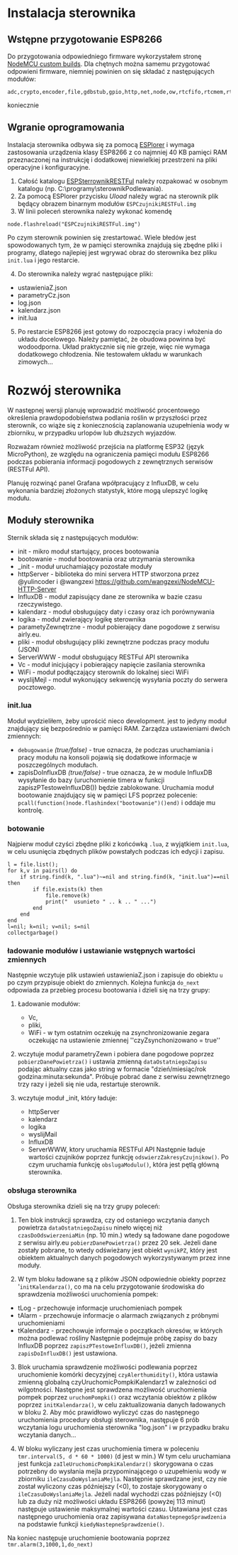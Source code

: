 # Instalacja sterownika
## Wstępne przygotowanie ESP8266
Do przygotowania odpowiedniego firmware wykorzystałem stronę [NodeMCU custom builds](https://nodemcu-build.com/). Dla chętnych można samemu przygotować odpowieni firmware, niemniej powinien on się składać z następujących modułów:
```
adc,crypto,encoder,file,gdbstub,gpio,http,net,node,ow,rtcfifo,rtcmem,rtctime,sjson,sntp,tmr,uart,websocket,wifi,tls
```
koniecznie 

## Wgranie oprogramowania
Instalacja sterownika odbywa się za pomocą [ESPlorer](https://esp8266.ru/esplorer/) i wymaga zastosowania urządzenia klasy ESP8266 z co najmniej 40 KB pamięci RAM przeznaczonej na instrukcję i dodatkowej niewielkiej przestrzeni na pliki operacyjne i konfiguracyjne.
1. Całość katalogu [ESPSterrownikRESTFul](https://github.com/lutencjusz/sterownik_podlewania/edit/master/ESPSterrownikRESTFul/) należy rozpakować w osobnym katalogu (np. C:\programy\sterownikPodlewania\).
2. Za pomocą ESPlorer przycisku *Uload* należy wgrać na sterownik plik będący obrazem binarnym modułów `ESPCzujnikiRESTFul.img`
3. W linii poleceń sterownika należy wykonać komendę 
```
node.flashreload("ESPCzujnikiRESTFul.img")
```
Po czym sterownik powinien się zrestartować. Wiele błedów jest spowodowanych tym, że w pamięci sterownika znajdują się zbędne pliki i programy, dlatego najlepiej jest wgrywać obraz do sterownika bez pliku `init.lua` i jego restarcie.

4. Do sterownika należy wgrać następujące pliki:
- ustawieniaZ.json
- parametryCz.json
- log.json
- kalendarz.json
- init.lua

5. Po restarcie ESP8266 jest gotowy do rozpoczęcia pracy i włożenia do układu docelowego. Należy pamiętać, że obudowa powinna być wodoodporna. Układ praktycznie się nie grzeje, więc nie wymaga dodatkowego chłodzenia. Nie testowałem układu w warunkach zimowych...

# Rozwój sterownika
W następnej wersji planuję wprowadzić możliwość procentowego określenia prawdopodobieństwa podlania roślin w przyszłości przez sterownik, co wiąże się z koniecznością zaplanowania uzupełnienia wody w zbiorniku, w przypadku urlopów lub dłuższych wyjazdów.

Rozważam również możliwość przejścia na platformę ESP32 (język MicroPython), ze względu na ograniczenia pamięci modułu ESP8266 podczas pobierania informacji pogodowych z zewnętrznych serwisów (RESTFul API).

Planuję rozwinąć panel Grafana wpółpracujący z InfluxDB, w celu wykonania bardziej złożonych statystyk, które mogą ulepszyć logikę modułu.

## Moduły sterownika
Sternik składa się z następujących modułów:
-   init - mikro moduł startujący, proces bootowania
-   bootowanie - moduł bootowania oraz utrzymania sterownika
-	_init - moduł uruchamiający pozostałe moduły
-	httpServer - biblioteka do mini servera HTTP stworzona przez @yulincoder i @wangzexi https://github.com/wangzexi/NodeMCU-HTTP-Server
-	InfluxDB - moduł zapisujący dane ze sterownika w bazie czasu rzeczywistego.
-	kalendarz - moduł obsługujący daty i czasy oraz ich porównywania
-	logika - moduł zwierający logikę sterownika
-	parametyZewnętrzne - moduł pobierający dane pogodowe z serwisu airly.eu.
-	pliki - moduł obsługujący pliki zewnętrzne podczas pracy modułu (JSON)
-	ServerWWW - moduł obsługujący RESTFul API sterownika
-	Vc - moduł inicjujący i pobierający napięcie zasilania sterownika
-	WiFi - moduł podłączający sterownik do lokalnej sieci WiFi
-	wyslijMejl - moduł wykonujący sekwencję wysyłania poczty do serwera pocztowego.

### init.lua
Moduł wydzieliłem, żeby uprościć nieco development. jest to jedyny moduł znajdujący się bezpośrednio w pamięci RAM. Zarządza ustawieniami dwóch zmiennych:
- `debugowanie` *(true/false)* - true oznacza, że podczas uruchamiania i pracy modułu na konsoli pojawią się dodatkowe informacje w poszczególnych modułach.
- zapisDoInfluxDB *(true/false)* - true oznacza, że w module InfluxDB wysyłanie do bazy (uruchomienie timera w funkcji zapiszPTestoweInfluxDB()) będzie zablokowane.
Uruchamia moduł bootowanie znajdujący się w pamięci LFS poprzez polecenie:
`pcall(function()node.flashindex("bootowanie")()end)`
i oddaje mu kontrolę.

### botowanie
Najpierw moduł czyści zbędne pliki z końcówką `.lua`, z wyjątkiem `init.lua`, w celu usunięcia zbędnych plików powstałych podczas ich edycji i zapisu.
```
l = file.list();
for k,v in pairs(l) do
    if string.find(k, ".lua")~=nil and string.find(k, "init.lua")==nil then 
        if file.exists(k) then
            file.remove(k)
            print("  usunieto " .. k .. " ...")
        end
    end
end
l=nil; k=nil; v=nil; s=nil
collectgarbage() 
```
### ładowanie modułów i ustawianie wstępnych wartości zmiennych

Następnie wczytuje plik ustawień ustawieniaZ.json i zapisuje do obiektu `u` po czym przypisuje obiekt do zmiennych.
Kolejna funkcja `do_next` odpowiada za przebieg procesu bootowania i dzieli się na trzy grupy:
1. Ładowanie modułów:
    - Vc,
    - pliki,
    - WiFi - w tym ostatnim oczekuję na zsynchronizowanie zegara oczekując na ustawienie zmiennej ''czyZsynchonizowano = true''

2. wczytuje moduł parametryZewn i pobiera dane pogodowe poprzez `pobierzDanePowietrza()` i ustawia zmienną `dataOstatniegoZapisu` podając aktualny czas jako string w formacie "dzień/miesiąc/rok godzina:minuta:sekunda".
Próbuje pobrać dane z serwisu zewnętrznego trzy razy i jeżeli się nie uda, restartuje sterownik.

3. wczytuje moduł _init, który ładuje:
    - httpServer
    - kalendarz
    - logika
    - wyslijMail
    - InfluxDB
    - ServerWWW, ktory uruchamia RESTFul API
Następnie ładuje wartości czujników poprzez funkcję `odswierzZakresyCzujnikow()`. Po czym uruchamia funkcję `obslugaModulu()`, która jest pętlą główną sterownika.

### obsługa sterownika

Obsługa sterownika dzieli się na trzy grupy poleceń:
1. Ten blok instrukcji sprawdza, czy od ostaniego wczytania danych powietrza `dataOstatniegoZapisu` nineło więcej niż `czasDoOdswierzeniaMin` (np. 10 min.) wtedy są ładowane dane pogodowe z serwisu airly.eu `pobierzDanePowietrza()` przez 20 sek. 
Jeżeli dane zostały pobrane, to wtedy odświeżany jest obiekt `wynikPZ`, który jest obiektem aktualnych danych pogodowych wykorzystywanym przez inne moduły.

2. W tym bloku ładowane są z plików JSON odpowiednie obiekty poprzez '`initKalendarza()`, co ma na celu przygotowanie środowiska do sprawdzenia możliwości uruchomienia pompek: 
- tLog - przechowuje informacje uruchomieniach pompek 
- tAlarm - przechowuje informacje o alarmach związanych z próbnymi uruchomieniami
- tKalendarz - przechowuje informaje o początkach okresów, w których można podlewać rośliny
Następnie podejmuje próbę zapisy do bazy InfluxDB poprzez `zapiszPTestoweInfluxDB()`, jeżeli zmienna `zapisDoInfluxDB()` jest ustawiona.

3. Blok uruchamia sprawdzenie możliwości podlewania poprzez uruchomienie komórki decyzyjnej `czyAlerthumidity()`, która ustawia zmienną globalną czyUruchomicPompkiKalendarz1 w zależności od wilgotności.
Następne jest sprawdzena możliwość uruchomienia pompek poprzez `uruchomPompki()` oraz wczytania obiektów z plików poprzez `initKalendarza()`, w celu zaktualizowania danych ładowanych w bloku 2. Aby móc prawidłowo wyliczyć czas do następnego uruchomienia procedury obsługi sterownika, następuje 6 prób wczytania logu uruchomienia sterownika "log.json" i w przypadku braku wczytania danych...

4. W bloku wyliczany jest czas uruchomienia timera w poleceniu `tmr.interval(5, d * 60 * 1000)` (d jest w min.)
W tym celu uruchamiana jest funkcja `zaIleUruchomicPompkiKalendarz()` skorygowana o czas potrzebny do wysłania mejla przypominającego o uzupełnieniu wody w zbiorniku `ileCzasuDoWyslaniaMejla`.
Następnie sprawdzane jest, czy nie został wyliczony czas późniejszy (<0), to zostaje skorygowany o `ileCzasuDoWyslaniaMejla`. 
Jeżeli nadal wychodzi czas późniejszy (<0) lub za duży niż możliwości układu ESP8266 (powyżej 113 minut) następuje ustawienie maksymalnej wartości czasu.
Ustawiana jest czas następnego uruchomienia oraz zapisywana `dataNastepnegoSprawdzenia` na podstawie funkcji `kiedyNastepneSprawdzenie()`.

Na koniec następuje uruchomienie bootowania poprzez
`tmr.alarm(3,1000,1,do_next)`
